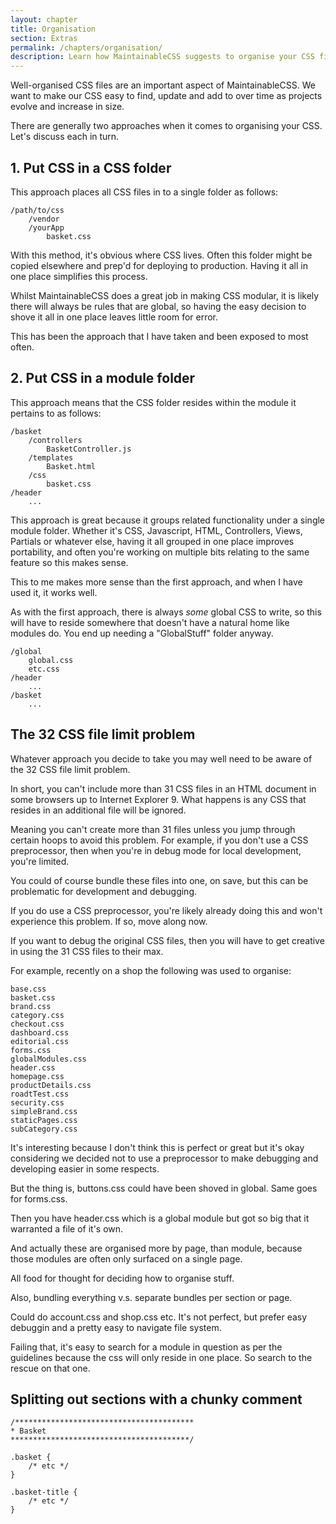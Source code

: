 ```yaml
---
layout: chapter
title: Organisation
section: Extras
permalink: /chapters/organisation/
description: Learn how MaintainableCSS suggests to organise your CSS files within your codebase.
---
```


Well-organised CSS files are an important aspect of MaintainableCSS. We want to make our CSS easy to find, update and add to over time as projects evolve and increase in size.

There are generally two approaches when it comes to organising your CSS. Let's discuss each in turn.

## 1. Put CSS in a CSS folder

This approach places all CSS files in to a single folder as follows:

	/path/to/css
		/vendor
		/yourApp
			basket.css

With this method, it's obvious where CSS lives. Often this folder might be copied elsewhere and prep'd for deploying to production. Having it all in one place simplifies this process.

Whilst MaintainableCSS does a great job in making CSS modular, it is likely there will always be rules that are global, so having the easy decision to shove it all in one place leaves little room for error.

This has been the approach that I have taken and been exposed to most often.

## 2. Put CSS in a module folder

This approach means that the CSS folder resides within the module it pertains to as follows:

	/basket
		/controllers
			BasketController.js
		/templates
			Basket.html
		/css
			basket.css
	/header
		...

This approach is great because it groups related functionality under a single module folder. Whether it's CSS, Javascript, HTML, Controllers, Views, Partials or whatever else, having it all grouped in one place improves portability, and often you're working on multiple bits relating to the same feature so this makes sense.

This to me makes more sense than the first approach, and when I have used it, it works well.

As with the first approach, there is always *some* global CSS to write, so this will have to reside somewhere that doesn't have a natural home like modules do. You end up needing a "GlobalStuff" folder anyway.

	/global
		global.css
		etc.css
	/header
		...
	/basket
		...

## The 32 CSS file limit problem

Whatever approach you decide to take you may well need to be aware of the 32 CSS file limit problem.

In short, you can't include more than 31 CSS files in an HTML document in some browsers up to Internet Explorer 9. What happens is any CSS that resides in an additional file will be ignored.

Meaning you can't create more than 31 files unless you jump through certain hoops to avoid this problem. For example, if you don't use a CSS preprocessor, then when you're in debug mode for local development, you're limited.

You could of course bundle these files into one, on save, but this can be problematic for development and debugging.

If you do use a CSS preprocessor, you're likely already doing this and won't experience this problem. If so, move along now.

If you want to debug the original CSS files, then you will have to get creative in using the 31 CSS files to their max.

For example, recently on a shop the following was used to organise:

	base.css
	basket.css
	brand.css
	category.css
	checkout.css
	dashboard.css
	editorial.css
	forms.css
	globalModules.css
	header.css
	homepage.css
	productDetails.css
	roadtTest.css
	security.css
	simpleBrand.css
	staticPages.css
	subCategory.css

It's interesting because I don't think this is perfect or great but it's okay considering we decided not to use a preprocessor to make debugging and developing easier in some respects.

But the thing is, buttons.css could have been shoved in global. Same goes for forms.css.

Then you have header.css which is a global module but got so big that it warranted a file of it's own.

And actually these are organised more by page, than module, because those modules are often only surfaced on a single page.

All food for thought for deciding how to organise stuff.

Also, bundling everything v.s. separate bundles per section or page.

Could do account.css and shop.css etc. It's not perfect, but prefer easy debuggin and a pretty easy to navigate file system.

Failing that, it's easy to search for a module in question as per the guidelines because the css will only reside in one place. So search to the rescue on that one.

## Splitting out sections with a chunky comment

	/****************************************
	* Basket
	****************************************/

	.basket {
		/* etc */
	}

	.basket-title {
		/* etc */
	}
